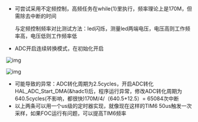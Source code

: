 * 可尝试采用不定频控制，高频任务在while{1}里执行，频率理论上是170M，但需除去中断的时间

  与定频控制频率对比测试方法：led闪烁，测量led两端电压，电压高则工作频率高，电压低则工作频率低

* ADC开启连续转换模式，在初始化开启

![img](https://img-blog.csdnimg.cn/82d56f5a66cf4516a493cd978b7ff4b9.png?x-oss-process=image/watermark,type_d3F5LXplbmhlaQ,shadow_50,text_Q1NETiBA6LS-c2Fpc2Fp,size_20,color_FFFFFF,t_70,g_se,x_16)

![img](https://img-blog.csdnimg.cn/d155ee2428934cb1bea5d390e97c6955.png?x-oss-process=image/watermark,type_d3F5LXplbmhlaQ,shadow_50,text_Q1NETiBA6LS-c2Fpc2Fp,size_20,color_FFFFFF,t_70,g_se,x_16)

* 可能导致的异常：ADC转化周期为2.5cycles，开启ADC转化HAL_ADC_Start_DMA(&hadc1)后，程序运行异常，修改ADC转化周期为640.5cycles(不影响，都很快)170M/4/（640.5+12.5）= 65084次中断
* 以上两条可以用一个us级的定时器实现，就像现在这样的TIM6 50us触发一次采样，如果FOC运行有问题，可以提高TIM6频率
